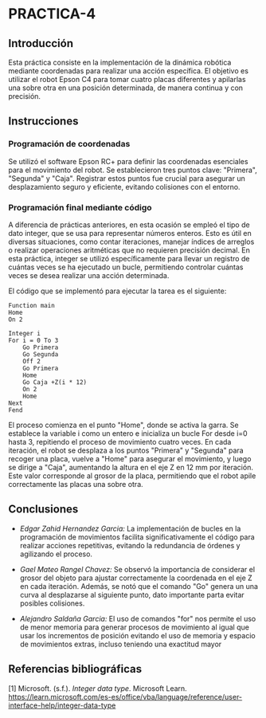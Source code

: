 # PRACTICA-4

## Introducción
Esta práctica consiste en la implementación de la dinámica robótica mediante coordenadas para realizar una acción específica. El objetivo es utilizar el robot Epson C4 para tomar cuatro placas diferentes y apilarlas una sobre otra en una posición determinada, de manera continua y con precisión.

## Instrucciones
### Programación de coordenadas

Se utilizó el software Epson RC+ para definir las coordenadas esenciales para el movimiento del robot. Se establecieron tres puntos clave: "Primera", "Segunda" y "Caja". Registrar estos puntos fue crucial para asegurar un desplazamiento seguro y eficiente, evitando colisiones con el entorno.

### Programación final mediante código

A diferencia de prácticas anteriores, en esta ocasión se empleó el tipo de dato integer, que se usa para representar números enteros. Esto es útil en diversas situaciones, como contar iteraciones, manejar índices de arreglos o realizar operaciones aritméticas que no requieren precisión decimal. En esta práctica, integer se utilizó específicamente para llevar un registro de cuántas veces se ha ejecutado un bucle, permitiendo controlar cuántas veces se desea realizar una acción determinada.

El código que se implementó para ejecutar la tarea es el siguiente:

```
Function main
Home
On 2

Integer i
For i = 0 To 3
    Go Primera
    Go Segunda
    Off 2
    Go Primera
    Home
    Go Caja +Z(i * 12)
    On 2
    Home
Next
Fend
```

El proceso comienza en el punto "Home", donde se activa la garra. Se establece la variable i como un entero e inicializa un bucle For desde i=0 hasta 3, repitiendo el proceso de movimiento cuatro veces. En cada iteración, el robot se desplaza a los puntos "Primera" y "Segunda" para recoger una placa, vuelve a "Home" para asegurar el movimiento, y luego se dirige a "Caja", aumentando la altura en el eje Z en 12 mm por iteración. Este valor corresponde al grosor de la placa, permitiendo que el robot apile correctamente las placas una sobre otra.

## Conclusiones
- *Edgar Zahid Hernandez Garcia:*
La implementación de bucles en la programación de movimientos facilita significativamente el código para realizar acciones repetitivas, evitando la redundancia de órdenes y agilizando el proceso.

- *Gael Mateo Rangel Chavez:*
Se observó la importancia de considerar el grosor del objeto para ajustar correctamente la coordenada en el eje Z en cada iteración. Además, se notó que el comando "Go" genera un una curva al desplazarse al siguiente punto, dato importante parta evitar posibles colisiones.
  
- *Alejandro Saldaña Garcia:*
  El uso de comandos "for" nos permite el uso de menor memoria para generar procesos de movimiento al igual que usar los incrementos de posición evitando el uso de memoria y espacio de movimientos extras, incluso teniendo una exactitud mayor
## Referencias bibliográficas
[1] Microsoft. (s.f.). *Integer data type*. Microsoft Learn. https://learn.microsoft.com/es-es/office/vba/language/reference/user-interface-help/integer-data-type


